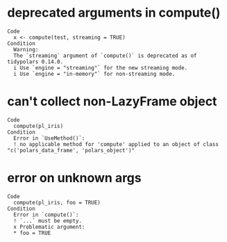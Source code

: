 # deprecated arguments in compute()

    Code
      x <- compute(test, streaming = TRUE)
    Condition
      Warning:
      The `streaming` argument of `compute()` is deprecated as of tidypolars 0.14.0.
      i Use `engine = "streaming"` for the new streaming mode.
      i Use `engine = "in-memory"` for non-streaming mode.

# can't collect non-LazyFrame object

    Code
      compute(pl_iris)
    Condition
      Error in `UseMethod()`:
      ! no applicable method for 'compute' applied to an object of class "c('polars_data_frame', 'polars_object')"

# error on unknown args

    Code
      compute(pl_iris, foo = TRUE)
    Condition
      Error in `compute()`:
      ! `...` must be empty.
      x Problematic argument:
      * foo = TRUE

